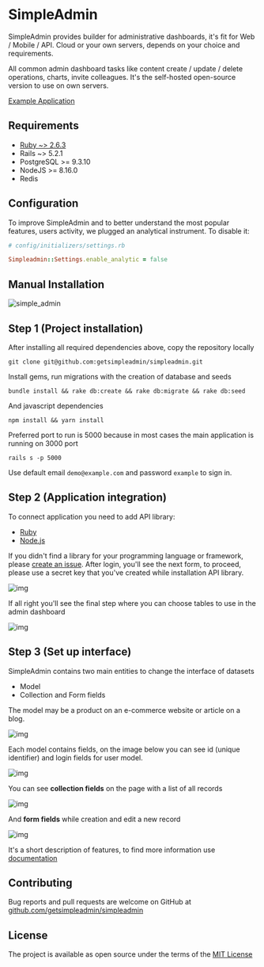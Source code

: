 # SimpleAdmin

SimpleAdmin provides builder for administrative dashboards, it's fit for Web / Mobile / API. Cloud or your own servers, depends on your choice and requirements.

All common admin dashboard tasks like content create / update / delete operations, charts, invite colleagues. It's the self-hosted open-source version to use on own servers.

[Example Application][demo]

## Requirements

- [Ruby ~> 2.6.3][ruby]
- Rails ~> 5.2.1
- PostgreSQL >= 9.3.10
- NodeJS >= 8.16.0
- Redis

## Configuration

To improve SimpleAdmin and to better understand the most popular features, users activity, we plugged an analytical instrument. To disable it:

```ruby
# config/initializers/settings.rb

Simpleadmin::Settings.enable_analytic = false
```

## Manual Installation

![simple_admin](https://getsimpleadmin-staging.herokuapp.com/assets/demo-b3f2234a3a7b9a269e0d12febc0e4fe45c4150457b98affa50d2ff9dbe3460c2.jpg)

## Step 1 (Project installation)

After installing all required dependencies above, copy the repository locally 

```
git clone git@github.com:getsimpleadmin/simpleadmin.git
```
Install gems, run migrations with the creation of database and seeds
```
bundle install && rake db:create && rake db:migrate && rake db:seed
```
And javascript dependencies
```
npm install && yarn install
```

Preferred port to run is 5000 because in most cases the main application is running on 3000 port
```
rails s -p 5000
```

Use default email `demo@example.com` and password `example` to sign in.

## Step 2 (Application integration)

To connect application you need to add API library:
- [Ruby][simpleadminruby]
- [Node.js][simpleadminnodejs]

If you didn't find a library for your programming language or framework, please [create an issue][newissue]. After login, you'll see the next form, to proceed, please use a secret key that you've created while installation API library.

![img](https://i.imgur.com/31xrx6K.png)

If all right you'll see the final step where you can choose tables to use in the admin dashboard
<br>

![img](https://i.imgur.com/8NS7sBq.png)

## Step 3 (Set up interface)

SimpleAdmin contains two main entities to change the interface of datasets

- Model
- Collection and Form fields

The model may be a product on an e-commerce website or article on a blog.

![img](https://i.imgur.com/GtzB0Gk.png)

Each model contains fields, on the image below you can see id (unique identifier) and login fields for user model.

![img](https://i.imgur.com/IF0ddH2.png)

You can see **collection fields** on the page with a list of all records

![img](https://i.imgur.com/UBeQJam.png)

And **form fields** while creation and edit a new record

![img](https://i.imgur.com/reAGJPs.png)

It's a short description of features, to find more information use [documentation](https://getsimpleadmin.com/documentation)

## Contributing

Bug reports and pull requests are welcome on GitHub at [github.com/getsimpleadmin/simpleadmin](https://github.com/getsimpleadmin/simpleadmin)

## License
The project is available as open source under the terms of the [MIT License](http://opensource.org/licenses/MIT)

[demo]: https://getsimpleadmin.com/demo/admin/customer/resources
[simpleadminruby]: https://github.com/getsimpleadmin/simpleadmin-ruby
[simpleadminnodejs]: https://github.com/getsimpleadmin/simpleadmin-nodejs
[newissue]: https://github.com/getsimpleadmin/simpleadmin/issues/new
[ruby]: https://rvm.io/rvm/install
